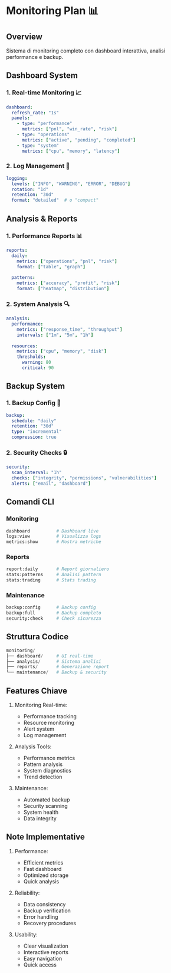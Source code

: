 # Monitoring Plan 📊

## Overview

Sistema di monitoring completo con dashboard interattiva, analisi performance e backup.

## Dashboard System

### 1. Real-time Monitoring 📈
```yaml
dashboard:
  refresh_rate: "1s"
  panels:
    - type: "performance"
      metrics: ["pnl", "win_rate", "risk"]
    - type: "operations"
      metrics: ["active", "pending", "completed"]
    - type: "system"
      metrics: ["cpu", "memory", "latency"]
```

### 2. Log Management 📝
```yaml
logging:
  levels: ["INFO", "WARNING", "ERROR", "DEBUG"]
  rotation: "1d"
  retention: "30d"
  format: "detailed"  # o "compact"
```

## Analysis & Reports

### 1. Performance Reports 📊
```yaml
reports:
  daily:
    metrics: ["operations", "pnl", "risk"]
    format: ["table", "graph"]
  
  patterns:
    metrics: ["accuracy", "profit", "risk"]
    format: ["heatmap", "distribution"]
```

### 2. System Analysis 🔍
```yaml
analysis:
  performance:
    metrics: ["response_time", "throughput"]
    intervals: ["1m", "5m", "1h"]
  
  resources:
    metrics: ["cpu", "memory", "disk"]
    thresholds:
      warning: 80
      critical: 90
```

## Backup System

### 1. Backup Config 💾
```yaml
backup:
  schedule: "daily"
  retention: "30d"
  type: "incremental"
  compression: true
```

### 2. Security Checks 🔒
```yaml
security:
  scan_interval: "1h"
  checks: ["integrity", "permissions", "vulnerabilities"]
  alerts: ["email", "dashboard"]
```

## Comandi CLI

### Monitoring
```bash
dashboard          # Dashboard live
logs:view          # Visualizza logs
metrics:show       # Mostra metriche
```

### Reports
```bash
report:daily       # Report giornaliero
stats:patterns     # Analisi pattern
stats:trading      # Stats trading
```

### Maintenance
```bash
backup:config      # Backup config
backup:full        # Backup completo
security:check     # Check sicurezza
```

## Struttura Codice

```python
monitoring/
├── dashboard/     # UI real-time
├── analysis/      # Sistema analisi
├── reports/       # Generazione report
└── maintenance/   # Backup & security
```

## Features Chiave

1. Monitoring Real-time:
   - Performance tracking
   - Resource monitoring
   - Alert system
   - Log management

2. Analysis Tools:
   - Performance metrics
   - Pattern analysis
   - System diagnostics
   - Trend detection

3. Maintenance:
   - Automated backup
   - Security scanning
   - System health
   - Data integrity

## Note Implementative

1. Performance:
   - Efficient metrics
   - Fast dashboard
   - Optimized storage
   - Quick analysis

2. Reliability:
   - Data consistency
   - Backup verification
   - Error handling
   - Recovery procedures

3. Usability:
   - Clear visualization
   - Interactive reports
   - Easy navigation
   - Quick access
